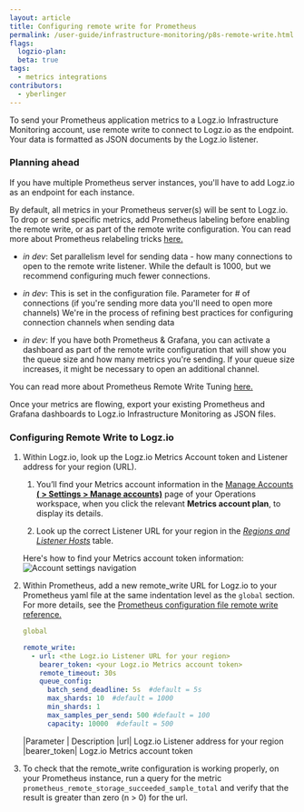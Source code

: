 ```yaml
---
layout: article
title: Configuring remote write for Prometheus 
permalink: /user-guide/infrastructure-monitoring/p8s-remote-write.html
flags:
  logzio-plan:  
  beta: true
tags:
  - metrics integrations
contributors:
  - yberlinger
---
```

To send your Prometheus application metrics to a Logz.io Infrastructure Monitoring account, use remote write to connect to Logz.io as the endpoint. Your data is formatted as JSON documents by the Logz.io listener. 

### Planning ahead

If you have multiple Prometheus server instances, you'll have to add Logz.io as an endpoint for each instance. 

By default, all metrics in your Prometheus server(s) will be sent to Logz.io. To drop or send specific metrics, add Prometheus labeling before enabling the remote write, or as part of the remote write configuration. You can read more about Prometheus relabeling tricks <a href ="https://medium.com/quiq-blog/prometheus-relabeling-tricks-6ae62c56cbda" target="_blank">here. <i class="fas fa-external-link-alt"></i> </a> 

* _in dev_: Set parallelism level for sending data - how many connections to open to the remote write listener. While the default is 1000, but we recommend configuring much fewer connections. 

* _in dev_: This is set in the configuration file. Parameter for # of connections (if you're sending more data you'll need to open more channels)
  We're in the process of refining best practices for configuring connection channels when sending data

* _in dev_: If you have both Prometheus & Grafana, you can activate a dashboard as part of the remote write configuration that will show you the queue size and how many metrics you're sending. If your queue size increases, it might be necessary to open an additional channel. 

You can read more about Prometheus Remote Write Tuning <a href ="https://prometheus.io/docs/practices/remote_write/" target="_blank">here. <i class="fas fa-external-link-alt"></i> </a> 

Once your metrics are flowing, export your existing Prometheus and Grafana dashboards to Logz.io Infrastructure Monitoring as JSON files.  

### Configuring Remote Write to Logz.io

1. Within Logz.io, look up the Logz.io Metrics Account token and Listener address for your region (URL).
    1. You’ll find your Metrics account information in the <a href ="https://app.logz.io/#/dashboard/settings/manage-accounts" target="_blank">Manage Accounts **(<i class="li li-gear"></i> > Settings > Manage accounts)**</a> page of your Operations workspace, when you click the relevant **Metrics account plan**, to display its details.

    1. Look up the correct Listener URL for your region in the <a href ="{{site.baseurl}}/user-guide/accounts/account-region.html#available-regions" target="_blank">_Regions and Listener Hosts_</a> table. 

    Here's how to find your Metrics account token information: 
      ![Account settings navigation](https://dytvr9ot2sszz.cloudfront.net/logz-docs/grafana/p8s-account-token00.png)

  
2. Within Prometheus, add a new remote_write URL for Logz.io to your Prometheus yaml file at the same indentation level as the `global` section.  For more details, see the  <a href ="https://prometheus.io/docs/prometheus/latest/configuration/configuration/#remote_write" target="_blank">Prometheus configuration file remote write reference.  <i class="fas fa-external-link-alt"></i>   </a>

    ```yaml
    global
    
    remote_write:
      - url: <the Logz.io Listener URL for your region>
        bearer_token: <your Logz.io Metrics account token> 
        remote_timeout: 30s
        queue_config:
          batch_send_deadline: 5s  #default = 5s
          max_shards: 10  #default = 1000
          min_shards: 1
          max_samples_per_send: 500 #default = 100
          capacity: 10000  #default = 500

    ```

    |Parameter | Description
    |url| Logz.io Listener address for your region
    |bearer_token| Logz.io Metrics account token
   
3. To check that the remote_write configuration is working properly, on your Prometheus instance, run a query for the metric `prometheus_remote_storage_succeeded_sample_total` and verify that the result is greater than zero (n > 0) for the url. 

